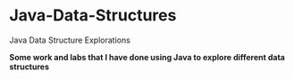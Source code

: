 # Java-Data-Structures
Java Data Structure Explorations

**Some work and labs that I have done using Java to explore different data structures**
